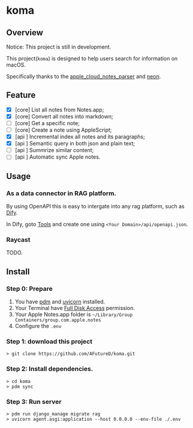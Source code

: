 # koma

## Overview

Notice: This project is still in development.

This project(`koma`) is designed to help users search for information on macOS.

Specifically thanks to the [apple_cloud_notes_parser](https://github.com/threeplanetssoftware/apple_cloud_notes_parser) and [neon](https://neon.tech).


## Feature

- [x] [core] List all notes from Notes.app;
- [x] [core] Convert all notes into markdown;
- [ ] [core] Get a specific note;
- [ ] [core] Create a note using AppleScript;
- [x] [api ] Incremental index all notes and its paragraphs;
- [x] [api ] Semantic query in both json and plain text;
- [ ] [api ] Summrize similar content;
- [ ] [api ] Automatic sync Apple notes.

## Usage 

### As a data connector in RAG platform.

By using OpenAPI this is easy to intergate into any rag platform, such as [Dify](https://dify.ai).

In Dify, goto [Tools](https://cloud.dify.ai/tools?category=api) and create one using `<Your Domain>/api/openapi.json`.

### Raycast

TODO.

## Install

### Step 0: Prepare

1. You have [pdm](https://pdm-project.org/en/stable/) and [uvicorn](https://www.uvicorn.org) installed.
2. Your Terminal have [Full Disk Access](https://www.perplexity.ai/search/How-to-enable-mOAW4vpVRlmeMvtg6EjnNw) permission.
3. Your Apple Notes.app folder is `~/Library/Group Containers/group.com.apple.notes`
4. Configure the `.env`

### Step 1: download this project

```
> git clone https://github.com/AFutureD/koma.git
```

### Step 2: Install dependencies.

```
> cd koma
> pdm sync
```

### Step 3: Run server

```
> pdm run django_manage migrate rag
> uvicorn agent.asgi:application --host 0.0.0.0 --env-file ./.env
```




